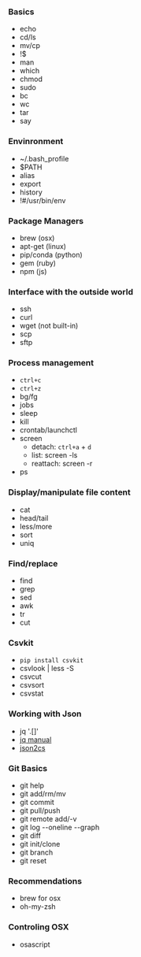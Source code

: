 ### Basics
- echo
- cd/ls
- mv/cp
- !$
- man
- which
- chmod
- sudo
- bc
- wc
- tar
- say

### Envinronment
- ~/.bash_profile
- $PATH
- alias
- export
- history
- !#/usr/bin/env

### Package Managers
- brew (osx)
- apt-get (linux)
- pip/conda (python)
- gem (ruby)
- npm (js)

### Interface with the outside world
- ssh
- curl
- wget (not built-in)
- scp
- sftp

### Process management
- `ctrl+c`
- `ctrl+z`
- bg/fg
- jobs
- sleep
- kill
- crontab/launchctl
- screen
    - detach: `ctrl+a` + `d`
    - list: screen -ls
    - reattach: screen -r
- ps

### Display/manipulate file content
- cat
- head/tail
- less/more
- sort
- uniq

### Find/replace
- find
- grep
- sed
- awk
- tr
- cut

### Csvkit
- `pip install csvkit`
- csvlook | less -S
- csvcut
- csvsort
- csvstat

### Working with Json
- jq '.[]'
- [jq manual](http://stedolan.github.io/jq/manual/)
- [json2cs](https://github.com/jehiah/json2csv)

### Git Basics
- git help <command>
- git add/rm/mv
- git commit
- git pull/push
- git remote add/-v
- git log --oneline --graph
- git diff 
- git init/clone
- git branch
- git reset <commit>

### Recommendations
- brew for osx
- oh-my-zsh

### Controling OSX
- osascript

